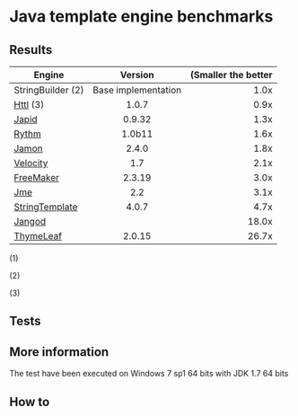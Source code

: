 # Java template engine benchmarks


## Results 

| Engine                                   | Version     |   (Smaller the better |
| ---------------------------------------- |:-----------:| -----:|
| StringBuilder  (2)                       |  Base implementation           |   1.0x |
| [Httl](./httl.md)  (3)                   |  1.0.7      |   0.9x |
| [Japid](./japid.md)                      |  0.9.32     |   1.3x |
| [Rythm](./rythm.md)                      |  1.0b11     |   1.6x |
| [Jamon](./jamon.md)                      |  2.4.0      |   1.8x |
| [Velocity](./velocity.md)                |  1.7        |   2.1x |
| [FreeMaker](./freemaker.md)              |  2.3.19     |   3.0x |
| [Jme](./jme.md)                          |  2.2        |   3.1x |
| [StringTemplate](./stringtemplate.md)    |  4.0.7      |   4.7x |
| [Jangod](./jangod.md)                    |             |  18.0x |
| [ThymeLeaf](./thymeleaf.md)              |  2.0.15     |  26.7x |

(1) 

(2)

(3) 

## Tests

## More information 

The test have been executed on Windows 7 sp1 64 bits with JDK 1.7 64 bits 

## How to 

